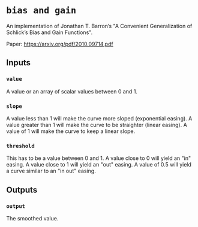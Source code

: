 # `bias and gain`

An implementation of Jonathan T. Barron’s "A Convenient Generalization of Schlick’s Bias and Gain Functions".

Paper: https://arxiv.org/pdf/2010.09714.pdf

## Inputs

### `value`
A value or an array of scalar values between 0 and 1.

### `slope`
A value less than 1 will make the curve more sloped (exponential easing).
A value greater than 1 will make the curve to be straighter (linear easing).
A value of 1 will make the curve to keep a linear slope.

### `threshold`
This has to be a value between 0 and 1.
A value close to 0 will yield an "in" easing.
A value close to 1 will yield an "out" easing.
A value of 0.5 will yield a curve similar to an "in out" easing.

## Outputs

### `output`
The smoothed value.
